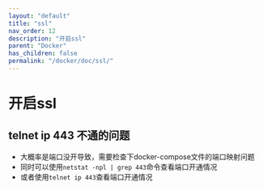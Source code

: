 ```yaml
---
layout: "default"
title: "ssl"
nav_order: 12
description: "开启ssl"
parent: "Docker"
has_children: false
permalink: "/docker/doc/ssl/"
---
```


# 开启ssl

## telnet ip 443 不通的问题

- 大概率是端口没开导致，需要检查下docker-compose文件的端口映射问题
- 同时可以使用`netstat -npl | grep 443`命令查看端口开通情况
- 或者使用`telnet ip 443`查看端口开通情况
